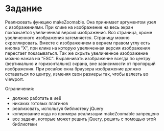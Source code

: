 Задание
=======

Реализовать функцию makeZoomable. Она принимает аргументом узел с изображениями. При клике на изображение на весь экран показыается увеличенная версия изображения. Вся страница, кроме увеличенного изображения затемняется. Страницу можно скроллировать. Вместе с изображением в вернем правом углу есть кнопка "Х", при клике на которую увеличенная версия изображения перестает показываться. Так же скрыть увеличенное изображение можно нажав на "ESC". Выравнивать изображение всегда по центру (вертикально и горизонтально) экрана, вне зависимости от пропорций изображения. При ресайзе окна браузера изображение должно оставаться по центру, изменяя свои размеры так, чтобы взлезть во viewport.

Ограничения:

- должно работать в ие8
- никаких готовых плагинов
- реализовать, используя библиотеку jQuery
- копирование кода из примера реализации makeZoomable запрещено
- все задачи, которые может решить jQuery, решить с помощью этой библиотеки